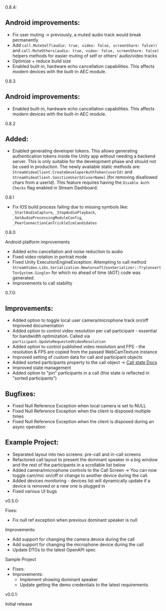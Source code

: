 0.8.4:

## Android improvements:
- Fix user muting -> previously, a muted audio track would break permanently
- Add `call.MuteSelf(audio: true, video: false, screenShare: false))` and `call.MuteOthers(audio: true, video: false, screenShare: false)` helpers methods for easier muting of self or others' audio/video tracks
- Optimize + reduce build size
- Enabled built-in, hardware echo cancellation capabilities. This affects modern devices with the built-in AEC module.

0.8.3
## Android improvements:
- Enabled built-in, hardware echo cancellation capabilities. This affects modern devices with the built-in AEC module.

0.8.2
## Added:
- Enabled generating developer tokens. This allows generating authentication tokens inside the Unity app without needing a backend server. This is only suitable for the development phase and should not be used in production. The newly available static methods are: `StreamVideoClient.CreateDeveloperAuthToken(userId)` and `StreamVideoClient.SanitizeUserId(userName)` (for removing disallowed chars from a userId). This feature requires having the `Disable Auth Checks` flag enabled in Stream Dashboard.

0.8.1
- Fix IOS build process failing due to missing symbols like: `_StartAudioCapture`, `_StopAudioPlayback`, `_GetAudioProcessingModuleConfig`, `_PeerConnectionCanTrickleIceCandidates`

0.8.0

Android platform improvements
- Added echo cancellation and noise reduction to audio
- Fixed video rotation in portrait mode
- Fixed Unity ExecutionEngineException: Attempting to call method `StreamVideo.Libs.Serialization.NewtonsoftJsonSerializer::TryConvertTo<System.Single>` for which no ahead of time (AOT) code was generated.
- Improvements to call stability

0.7.0:

## Improvements:
- Added option to toggle local user camera/microphone track on/off
Improved documentation
- Added option to control video resolution per call participant - essential for bandwidth optimization. Called via `participant.UpdateRequestedVideoResolution`
- Added option to control published video resolution and FPS - the resolution & FPS are copied from the passed WebCamTexture instance
- Improved setting of custom data for call and participant objects
- Added sorted participants property to the call object -> [Call state Docs](https://getstream.io/video/docs/unity/guides/call-and-participant-state/#properties)
- Improved state management
- Added option to "pin" participants in a call (this state is reflected in "sorted participants")

## Bugfixes:
- Fixed Null Reference Exception when local camera is set to NULL
- Fixed Null Reference Exception when the client is disposed multiple times
- Fixed Null Reference Exception when the client is disposed during an async operation

## Example Project:
- Separated layout into two screens: pre-call and in-call screens
- Refactored call layout to present the dominant speaker in a big window and the rest of the participants in a scrollable list below
- Added camera/microphone controls to the Call Screen -> You can now toggle cam/mic on/off or change to another device during the call.
- Added devices monitoring - devices list will dynamically update if a device is removed or a new one is plugged in
- Fixed various UI bugs

v0.5.0:

Fixes:
* Fix null ref exception when previous dominant speaker is null

Improvements:
* Add support for changing the camera device during the call
* Add support for changing the microphone device during the call
* Update DTOs to the latest OpenAPI spec

Sample Project
* Fixes:
* Improvements:
	* Implement showing dominant speaker
	* Update getting the demo credentials to the latest requirements

v0.0.1:

Initial release
